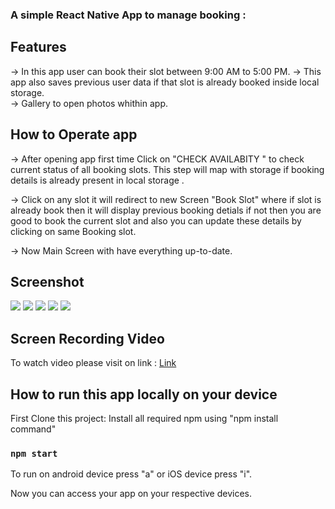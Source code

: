 ### A simple React Native App to manage booking :

## Features

-> In this app user can book their slot between 9:00 AM to 5:00 PM.
-> This app also saves previous user data if that slot is already booked inside local storage. <br/>
-> Gallery to open photos whithin app.

## How to Operate app
-> After opening app first time Click on "CHECK AVAILABITY " to check current status of all booking slots. This step will map 
with storage if booking details is already present in local storage  .<br />

-> Click on any slot it will redirect to new Screen "Book Slot" where if slot is already book then 
it will display previous booking detials if not then you are good to book the current slot and also you can update these details
by clicking on same Booking slot.

-> Now Main Screen with have everything up-to-date.



## Screenshot
![](screenshots/01.png)
![](screenshots/02.png)
![](screenshots/03.png)
![](screenshots/04.png)
![](screenshots/05.png)


## Screen Recording Video
To watch video please visit on link : [Link](https://drive.google.com/file/d/12akhK3JVmP0HWwV63iUHmEnL0VDt1u7f/view?usp=sharing)


## How to run this app locally on your device

First Clone this project:
Install all required npm using "npm install command"

### `npm start`

To run on android device press "a" or iOS device press "i".

Now you can access your app on your respective devices.

